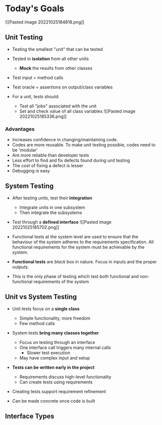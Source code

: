 # Today's Goals
![[Pasted image 20221025184818.png]]

## Unit Testing 
- Testing the smallest "unit" that can be tested
- Tested in **isolation** from all other units
	- **Mock** the results from other classes
- Test input = method calls
- Test oracle = assertions on output/class variables

- For a unit, tests should:
	- Test all "jobs" associated with the unit
	- Set and check value of all class variables
![[Pasted image 20221025185336.png]]

### Advantages
- Increases confidence in changing/maintaining code.
- Codes are more reusable. To make unit testing possible, codes need to be 'modular'
- Are more reliable than developer tests
- Less effort to find and fix defects found during unit testing
- The cost of fixing a defect is lesser
- Debugging is easy

## System Testing
- After testing units, test their **integration**
	- Integrate units in one subsystem
	- Then integrate the subsystems
- Test through a **defined interface**
![[Pasted image 20221025185702.png]]

- Functional tests at the system level are used to ensure that the behaviour of the system adheres to the requirements specification. All functional requirements for the system must be achievable by the system.
- **Functional tests** are *black box* in nature. Focus in inputs and the proper outputs.
- This is the only phase of testing which test *both* functional and non-functional requirements of the system

## Unit vs System Testing
- Unit tests focus on a **single class**
	- Simple functionality, more freedom
	- Few method calls
- System tests **bring many classes together**
	- Focus on testing through an interface
	- One interface call triggers many internal calls
		- Slower test execution
	- May have complex input and setup

- **Tests can be written early in the project**
	- Requirements discuss high-level functionality
	- Can create tests using requirements
- Creating tests support requirement refinement
- Can be made concrete once code is built


## Interface Types